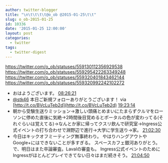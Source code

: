 ```yaml
---
author: twitter-blogger
title: "\n\t\t\t\t@o_ob @2015-01-25\t\t"
slug: o_ob-2015-01-25
id: 10336
date: '2015-01-25 12:00:00'
layout: post
categories:
  - twitter
tags:
  - twitter-digest
---
```


https://twitter.com/o_ob/statuses/559130112356929538 https://twitter.com/o_ob/statuses/559295422263349248 https://twitter.com/o_ob/statuses/559320401843462144 https://twitter.com/o_ob/statuses/559320992242102272  

*   おはようございます。 [08:26:21](https://twitter.com/o_ob/statuses/559130112356929538)
*   [@stk46](https://twitter.com/stk46) 本日ご新規フォローありがとうございます！ via [http://t.co/BVcLuTeb2d](http://t.co/BVcLuTeb2d) [19:23:14](https://twitter.com/o_ob/statuses/559295422263349248)
*   朝から受験生送りミッション→激しい頭痛とめまいにたまらずクルマをローソンに停めた直後に気絶→2時間後目覚めるとポータルの色が変わってる(それぐらいは覚えてる)→なんとか家に帰ってクスリ飲んで研究室→Ingress公式イベントの打ち合わせで淵野辺で進行→大学に学生送り→家。 [21:02:30](https://twitter.com/o_ob/statuses/559320401843462144)
*   今日はキックオフミーティング無事終わり。 やはりハングアウトやGoogle+にはできないことが多すぎる。 スペースカフェ銀河ありがとう。 で、明日はまた卒論審査。Lavalの審査も。 Ingress公式イベントのためにIngressがほとんどプレイできてない日々はまだ続きそう。 [21:04:50](https://twitter.com/o_ob/statuses/559320992242102272)